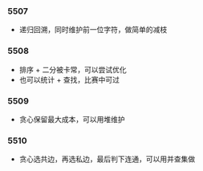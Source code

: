 ### 5507
- 递归回溯，同时维护前一位字符，做简单的减枝

### 5508
- 排序 + 二分被卡常，可以尝试优化
- 也可以统计 + 查找，比赛中可过

### 5509
- 贪心保留最大成本，可以用堆维护

### 5510
- 贪心选共边，再选私边，最后判下连通，可以用并查集做
